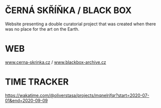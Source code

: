 # ČERNÁ SKŘÍŇKA / BLACK BOX
Website presenting a double curatorial project that was created when there was no place for the art on the Earth.

# WEB
www.cerna-skrinka.cz / www.blackbox-archive.cz

# TIME TRACKER
https://wakatime.com/@oliverstasa/projects/mqnelrjfqr?start=2020-07-01&end=2020-09-09
